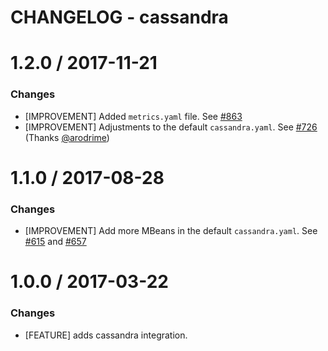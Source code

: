 # CHANGELOG - cassandra

1.2.0 / 2017-11-21
==================

### Changes

* [IMPROVEMENT] Added `metrics.yaml` file. See [#863][]
* [IMPROVEMENT] Adjustments to the default `cassandra.yaml`. See [#726][] (Thanks [@arodrime][])

1.1.0 / 2017-08-28
==================

### Changes

* [IMPROVEMENT] Add more MBeans in the default `cassandra.yaml`. See [#615][] and [#657][]

1.0.0 / 2017-03-22
==================

### Changes

* [FEATURE] adds cassandra integration.

<!--- The following link definition list is generated by PimpMyChangelog --->
[#615]: https://github.com/DataDog/integrations-core/issues/615
[#657]: https://github.com/DataDog/integrations-core/issues/657
[#726]: https://github.com/DataDog/integrations-core/issues/726
[#863]: https://github.com/DataDog/integrations-core/issues/863
[@arodrime]: https://github.com/arodrime
